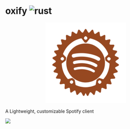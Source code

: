 # oxify ![rust](https://github.com/SharliBeicon/oxify/actions/workflows/rust.yml/badge.svg)

<div align="center">
  <img style="width: 50%;" src="img/oxify-transparent.png"/>
</div>

A Lightweight, customizable Spotify client

<img src="https://gist.githubusercontent.com/hecrj/ad7ecd38f6e47ff3688a38c79fd108f0/raw/74384875ecbad02ae2a926425e9bcafd0695bade/color.svg" width="130px">
</a>
